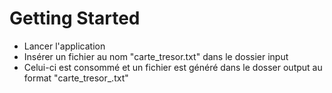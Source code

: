 # Getting Started

- Lancer l'application
- Insérer un fichier au nom "carte_tresor.txt" dans le dossier input
- Celui-ci est consommé et un fichier est généré dans le dosser output au format "carte_tresor_<datetime>.txt"

